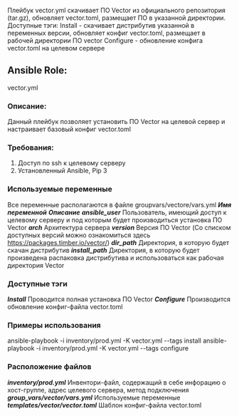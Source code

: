 Плейбук vector.yml  скачивает  ПО  Vector из официального репозитория (tar.gz), обновляет vector.toml, размещает ПО в указанной директории.
Доступные тэги:
Install - скачивает дистрибутив указанной в переменных версии, обновляет конфиг vector.toml, размещает в рабочей директории ПО vector
Configure - обновление конфига vector.toml на целевом сервере


## Ansible Role: 
vector.yml

### Описание: 
Данный плейбук позволяет установить ПО Vector на целевой сервер и настраивает базовый конфиг vector.toml

### Требования: 
1) Доступ по ssh к целевому серверу
2)  Установленный Ansible, Pip 3
### Используемые переменные

Все переменные располагаются в файле groupvars/vectore/vars.yml
***Имя переменной*** ***Описание***
***ansible_user***  Пользователь, имеющий доступ к целевому серверу и под которым будет производиться установка ПО Vector
***arch***  Архитектура сервера
***version***   Версия ПО Vector (Со списком доступных версий можно ознакомиться здесь https://packages.timber.io/vector/)
***dir_path***  Директория, в которую будет скачан дистрибутив
***install_path***  Директория, в которую будет произведена распаковка дистрибутива и использоваться как рабочая директория Vector

### Доступные тэги
***Install*** Проводится полная установка ПО Vector
***Configure*** Производится обновление конфиг-файла vector.toml

### Примеры использования

ansible-playbook -i inventory/prod.yml -K vector.yml --tags install
ansible-playbook -i inventory/prod.yml -K vector.yml --tags configure
### Расположение файлов

***inventory/prod.yml***  Инвентори-файл, содержащий в себе инфорацию о хост-группе, адрес целевого сервера, метод подключения
***group_vars/vector/vars.yml*** Используемые переменные
***templates/vector/vector.toml*** Шаблон конфиг-файла vector.toml



